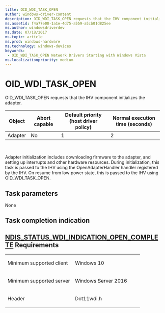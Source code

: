 ```yaml
---
title: OID_WDI_TASK_OPEN
author: windows-driver-content
description: OID_WDI_TASK_OPEN requests that the IHV component initializes the adapter.
ms.assetid: f4a77e08-1a1e-4d75-a559-a5cb01d825ee
ms.author: windowsdriverdev 
ms.date: 07/18/2017 
ms.topic: article 
ms.prod: windows-hardware 
ms.technology: windows-devices 
keywords:
 - OID_WDI_TASK_OPEN Network Drivers Starting with Windows Vista
ms.localizationpriority: medium
---
```


# OID\_WDI\_TASK\_OPEN


OID\_WDI\_TASK\_OPEN requests that the IHV component initializes the adapter.

| Object  | Abort capable | Default priority (host driver policy) | Normal execution time (seconds) |
|---------|---------------|---------------------------------------|---------------------------------|
| Adapter | No            | 1                                     | 2                               |

 

Adapter initialization includes downloading firmware to the adapter, and setting up interrupts and other hardware resources. During initialization, this task is passed to the IHV using the OpenAdapterHandler handler registered by the IHV. On resume from low power state, this is passed to the IHV using OID\_WDI\_TASK\_OPEN.

## Task parameters


None
## Task completion indication


[NDIS\_STATUS\_WDI\_INDICATION\_OPEN\_COMPLETE](ndis-status-wdi-indication-open-complete.md)
Requirements
------------

<table>
<colgroup>
<col width="50%" />
<col width="50%" />
</colgroup>
<tbody>
<tr class="odd">
<td><p>Minimum supported client</p></td>
<td><p>Windows 10</p></td>
</tr>
<tr class="even">
<td><p>Minimum supported server</p></td>
<td><p>Windows Server 2016</p></td>
</tr>
<tr class="odd">
<td><p>Header</p></td>
<td>Dot11wdi.h</td>
</tr>
</tbody>
</table>

 

 




